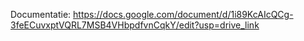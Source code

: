Documentatie:
https://docs.google.com/document/d/1i89KcAIcQCg-3feECuvxptVQRL7MSB4VHbpdfvnCqkY/edit?usp=drive_link
